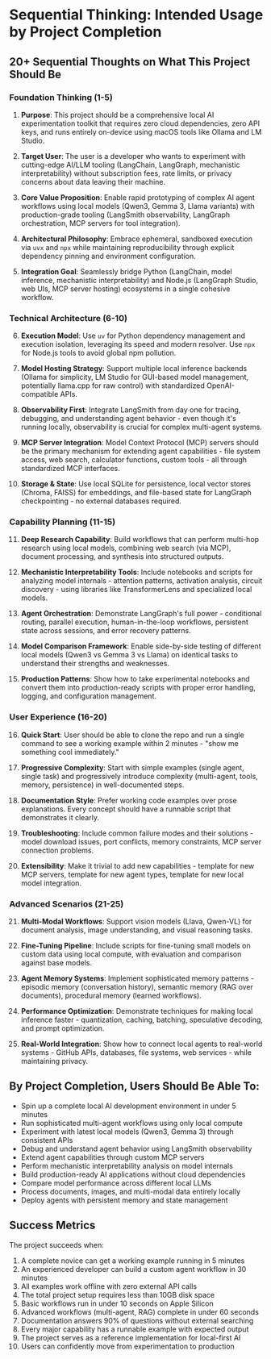 # Sequential Thinking: Intended Usage by Project Completion

## 20+ Sequential Thoughts on What This Project Should Be

### Foundation Thinking (1-5)
1. **Purpose**: This project should be a comprehensive local AI experimentation toolkit that requires zero cloud dependencies, zero API keys, and runs entirely on-device using macOS tools like Ollama and LM Studio.

2. **Target User**: The user is a developer who wants to experiment with cutting-edge AI/LLM tooling (LangChain, LangGraph, mechanistic interpretability) without subscription fees, rate limits, or privacy concerns about data leaving their machine.

3. **Core Value Proposition**: Enable rapid prototyping of complex AI agent workflows using local models (Qwen3, Gemma 3, Llama variants) with production-grade tooling (LangSmith observability, LangGraph orchestration, MCP servers for tool integration).

4. **Architectural Philosophy**: Embrace ephemeral, sandboxed execution via `uvx` and `npx` while maintaining reproducibility through explicit dependency pinning and environment configuration.

5. **Integration Goal**: Seamlessly bridge Python (LangChain, model inference, mechanistic interpretability) and Node.js (LangGraph Studio, web UIs, MCP server hosting) ecosystems in a single cohesive workflow.

### Technical Architecture (6-10)
6. **Execution Model**: Use `uv` for Python dependency management and execution isolation, leveraging its speed and modern resolver. Use `npx` for Node.js tools to avoid global npm pollution.

7. **Model Hosting Strategy**: Support multiple local inference backends (Ollama for simplicity, LM Studio for GUI-based model management, potentially llama.cpp for raw control) with standardized OpenAI-compatible APIs.

8. **Observability First**: Integrate LangSmith from day one for tracing, debugging, and understanding agent behavior - even though it's running locally, observability is crucial for complex multi-agent systems.

9. **MCP Server Integration**: Model Context Protocol (MCP) servers should be the primary mechanism for extending agent capabilities - file system access, web search, calculator functions, custom tools - all through standardized MCP interfaces.

10. **Storage & State**: Use local SQLite for persistence, local vector stores (Chroma, FAISS) for embeddings, and file-based state for LangGraph checkpointing - no external databases required.

### Capability Planning (11-15)
11. **Deep Research Capability**: Build workflows that can perform multi-hop research using local models, combining web search (via MCP), document processing, and synthesis into structured outputs.

12. **Mechanistic Interpretability Tools**: Include notebooks and scripts for analyzing model internals - attention patterns, activation analysis, circuit discovery - using libraries like TransformerLens and specialized local models.

13. **Agent Orchestration**: Demonstrate LangGraph's full power - conditional routing, parallel execution, human-in-the-loop workflows, persistent state across sessions, and error recovery patterns.

14. **Model Comparison Framework**: Enable side-by-side testing of different local models (Qwen3 vs Gemma 3 vs Llama) on identical tasks to understand their strengths and weaknesses.

15. **Production Patterns**: Show how to take experimental notebooks and convert them into production-ready scripts with proper error handling, logging, and configuration management.

### User Experience (16-20)
16. **Quick Start**: User should be able to clone the repo and run a single command to see a working example within 2 minutes - "show me something cool immediately."

17. **Progressive Complexity**: Start with simple examples (single agent, single task) and progressively introduce complexity (multi-agent, tools, memory, persistence) in well-documented steps.

18. **Documentation Style**: Prefer working code examples over prose explanations. Every concept should have a runnable script that demonstrates it clearly.

19. **Troubleshooting**: Include common failure modes and their solutions - model download issues, port conflicts, memory constraints, MCP server connection problems.

20. **Extensibility**: Make it trivial to add new capabilities - template for new MCP servers, template for new agent types, template for new local model integration.

### Advanced Scenarios (21-25)
21. **Multi-Modal Workflows**: Support vision models (Llava, Qwen-VL) for document analysis, image understanding, and visual reasoning tasks.

22. **Fine-Tuning Pipeline**: Include scripts for fine-tuning small models on custom data using local compute, with evaluation and comparison against base models.

23. **Agent Memory Systems**: Implement sophisticated memory patterns - episodic memory (conversation history), semantic memory (RAG over documents), procedural memory (learned workflows).

24. **Performance Optimization**: Demonstrate techniques for making local inference faster - quantization, caching, batching, speculative decoding, and prompt optimization.

25. **Real-World Integration**: Show how to connect local agents to real-world systems - GitHub APIs, databases, file systems, web services - while maintaining privacy.

## By Project Completion, Users Should Be Able To:

- Spin up a complete local AI development environment in under 5 minutes
- Run sophisticated multi-agent workflows using only local compute
- Experiment with latest local models (Qwen3, Gemma 3) through consistent APIs
- Debug and understand agent behavior using LangSmith observability
- Extend agent capabilities through custom MCP servers
- Perform mechanistic interpretability analysis on model internals
- Build production-ready AI applications without cloud dependencies
- Compare model performance across different local LLMs
- Process documents, images, and multi-modal data entirely locally
- Deploy agents with persistent memory and state management

## Success Metrics

The project succeeds when:
1. A complete novice can get a working example running in 5 minutes
2. An experienced developer can build a custom agent workflow in 30 minutes
3. All examples work offline with zero external API calls
4. The total project setup requires less than 10GB disk space
5. Basic workflows run in under 10 seconds on Apple Silicon
6. Advanced workflows (multi-agent, RAG) complete in under 60 seconds
7. Documentation answers 90% of questions without external searching
8. Every major capability has a runnable example with expected output
9. The project serves as a reference implementation for local-first AI
10. Users can confidently move from experimentation to production
